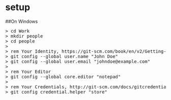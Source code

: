 # setup

##On Windows
<pre>
> cd Work
> mkdir people
> cd people
>
> rem Your Identity, https://git-scm.com/book/en/v2/Getting-Started-First-Time-Git-Setup
> git config --global user.name "John Doe"
> git config --global user.email "johndoe@example.com"
>
> rem Your Editor
> git config --global core.editor "notepad"
>
> rem Your Credentials, http://git-scm.com/docs/gitcredentials
> git config credential.helper "store"

</pre>
